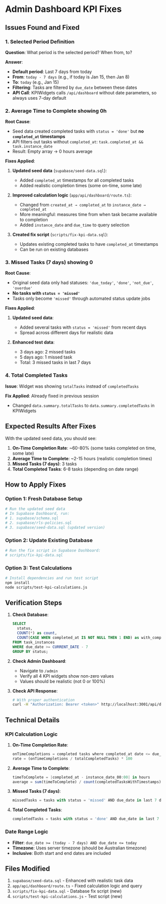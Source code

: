 # Admin Dashboard KPI Fixes

## Issues Found and Fixed

### 1. **Selected Period Definition**

**Question**: What period is the selected period? When from, to?

**Answer**: 
- **Default period**: Last 7 days from today
- **From**: `today - 7 days` (e.g., if today is Jan 15, then Jan 8)
- **To**: `today` (e.g., Jan 15)
- **Filtering**: Tasks are filtered by `due_date` between these dates
- **API Call**: KPIWidgets calls `/api/dashboard` without date parameters, so always uses 7-day default

### 2. **Average Time to Complete showing 0h**

**Root Cause**: 
- Seed data created completed tasks with `status = 'done'` but **no `completed_at` timestamps**
- API filters out tasks without `completed_at`: `task.completed_at && task.instance_date`
- Result: Empty array → 0 hours average

**Fixes Applied**:
1. **Updated seed data** (`supabase/seed-data.sql`):
   - Added `completed_at` timestamps for all completed tasks
   - Added realistic completion times (some on-time, some late)

2. **Improved calculation logic** (`app/api/dashboard/route.ts`):
   - Changed from `created_at → completed_at` to `instance_date → completed_at`
   - More meaningful: measures time from when task became available to completion
   - Added `instance_date` and `due_time` to query selection

3. **Created fix script** (`scripts/fix-kpi-data.sql`):
   - Updates existing completed tasks to have `completed_at` timestamps
   - Can be run on existing databases

### 3. **Missed Tasks (7 days) showing 0**

**Root Cause**:
- Original seed data only had statuses: `'due_today'`, `'done'`, `'not_due'`, `'overdue'`
- **No tasks with `status = 'missed'`**
- Tasks only become `'missed'` through automated status update jobs

**Fixes Applied**:
1. **Updated seed data**:
   - Added several tasks with `status = 'missed'` from recent days
   - Spread across different days for realistic data

2. **Enhanced test data**:
   - 3 days ago: 2 missed tasks
   - 5 days ago: 1 missed task
   - Total: 3 missed tasks in last 7 days

### 4. **Total Completed Tasks**

**Issue**: Widget was showing `totalTasks` instead of `completedTasks`

**Fix Applied**: Already fixed in previous session
- Changed `data.summary.totalTasks` to `data.summary.completedTasks` in KPIWidgets

## Expected Results After Fixes

With the updated seed data, you should see:

1. **On-Time Completion Rate**: ~60-80% (some tasks completed on time, some late)
2. **Average Time to Complete**: ~2-15 hours (realistic completion times)
3. **Missed Tasks (7 days)**: 3 tasks
4. **Total Completed Tasks**: 6-8 tasks (depending on date range)

## How to Apply Fixes

### Option 1: Fresh Database Setup
```bash
# Run the updated seed data
# In Supabase Dashboard, run:
# 1. supabase/schema.sql
# 2. supabase/rls-policies.sql  
# 3. supabase/seed-data.sql (updated version)
```

### Option 2: Update Existing Database
```bash
# Run the fix script in Supabase Dashboard:
# scripts/fix-kpi-data.sql
```

### Option 3: Test Calculations
```bash
# Install dependencies and run test script
npm install
node scripts/test-kpi-calculations.js
```

## Verification Steps

1. **Check Database**:
   ```sql
   SELECT 
     status,
     COUNT(*) as count,
     COUNT(CASE WHEN completed_at IS NOT NULL THEN 1 END) as with_completed_at
   FROM task_instances 
   WHERE due_date >= CURRENT_DATE - 7
   GROUP BY status;
   ```

2. **Check Admin Dashboard**:
   - Navigate to `/admin`
   - Verify all 4 KPI widgets show non-zero values
   - Values should be realistic (not 0 or 100%)

3. **Check API Response**:
   ```bash
   # With proper authentication
   curl -H "Authorization: Bearer <token>" http://localhost:3001/api/dashboard
   ```

## Technical Details

### KPI Calculation Logic

1. **On-Time Completion Rate**:
   ```typescript
   onTimeCompletions = completed tasks where completed_at date <= due_date
   rate = (onTimeCompletions / totalCompletedTasks) * 100
   ```

2. **Average Time to Complete**:
   ```typescript
   timeToComplete = |completed_at - instance_date_00:00| in hours
   average = sum(timeToComplete) / count(completedTasksWithTimestamps)
   ```

3. **Missed Tasks (7 days)**:
   ```typescript
   missedTasks = tasks with status = 'missed' AND due_date in last 7 days
   ```

4. **Total Completed Tasks**:
   ```typescript
   completedTasks = tasks with status = 'done' AND due_date in last 7 days
   ```

### Date Range Logic
- **Filter**: `due_date >= (today - 7 days) AND due_date <= today`
- **Timezone**: Uses server timezone (should be Australian timezone)
- **Inclusive**: Both start and end dates are included

## Files Modified

1. `supabase/seed-data.sql` - Enhanced with realistic task data
2. `app/api/dashboard/route.ts` - Fixed calculation logic and query
3. `scripts/fix-kpi-data.sql` - Database fix script (new)
4. `scripts/test-kpi-calculations.js` - Test script (new)